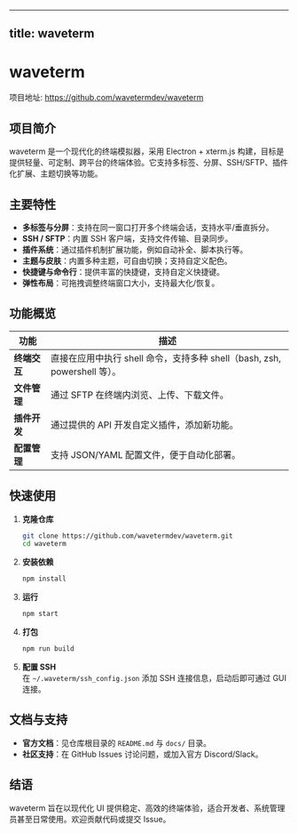 
---
title: waveterm
---

# waveterm

项目地址: https://github.com/wavetermdev/waveterm

## 项目简介
waveterm 是一个现代化的终端模拟器，采用 Electron + xterm.js 构建，目标是提供轻量、可定制、跨平台的终端体验。它支持多标签、分屏、SSH/SFTP、插件化扩展、主题切换等功能。

## 主要特性
- **多标签与分屏**：支持在同一窗口打开多个终端会话，支持水平/垂直拆分。
- **SSH / SFTP**：内置 SSH 客户端，支持文件传输、目录同步。
- **插件系统**：通过插件机制扩展功能，例如自动补全、脚本执行等。
- **主题与皮肤**：内置多种主题，可自由切换；支持自定义配色。
- **快捷键与命令行**：提供丰富的快捷键，支持自定义快捷键。
- **弹性布局**：可拖拽调整终端窗口大小，支持最大化/恢复。

## 功能概览
| 功能 | 描述 |
|------|------|
| **终端交互** | 直接在应用中执行 shell 命令，支持多种 shell（bash, zsh, powershell 等）。 |
| **文件管理** | 通过 SFTP 在终端内浏览、上传、下载文件。 |
| **插件开发** | 通过提供的 API 开发自定义插件，添加新功能。 |
| **配置管理** | 支持 JSON/YAML 配置文件，便于自动化部署。 |

## 快速使用
1. **克隆仓库**  
   ```bash
   git clone https://github.com/wavetermdev/waveterm.git
   cd waveterm
   ```

2. **安装依赖**  
   ```bash
   npm install
   ```

3. **运行**  
   ```bash
   npm start
   ```

4. **打包**  
   ```bash
   npm run build
   ```

5. **配置 SSH**  
   在 `~/.waveterm/ssh_config.json` 添加 SSH 连接信息，启动后即可通过 GUI 连接。

## 文档与支持
- **官方文档**：见仓库根目录的 `README.md` 与 `docs/` 目录。  
- **社区支持**：在 GitHub Issues 讨论问题，或加入官方 Discord/Slack。  

## 结语
waveterm 旨在以现代化 UI 提供稳定、高效的终端体验，适合开发者、系统管理员甚至日常使用。欢迎贡献代码或提交 Issue。
